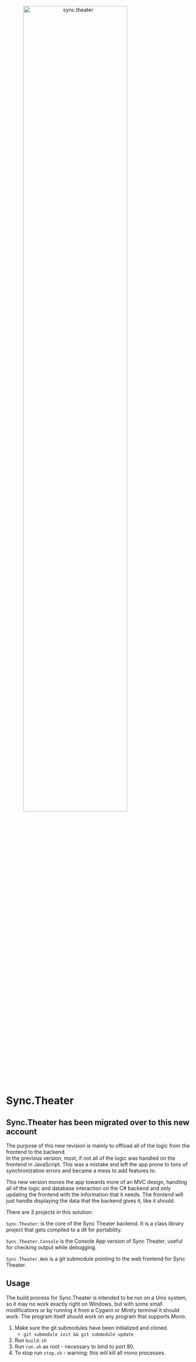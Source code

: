 <a align="center" href="http://sync.theater"><img width="75%" src="https://alecchan.org/assets/img/sync.theater.png" alt="sync.theater"></a>
# Sync.Theater

## Sync.Theater has been migrated over to this new account
The purpose of this new revision is mainly to offload all of the logic from the frontend to the backend.  
In the previous version, most, if not all of the logic was handled on the frontend in JavaScript.  This was a mistake and left the app prone to tons of synchronization errors and became a mess to add features to.  

This new version moves the app towards more of an MVC design, handling all of the logic and database interaction on the C# backend and only updating the frontend with the information that it needs.  The frontend will just handle displaying the data that the backend gives it, like it should.

There are 3 projects in this solution:

`Sync.Theater`: is the core of the Sync Theater backend. It is a class library project that gets compiled to a dll for portability.

`Sync.Theater.Console` is the Console App version of Sync Theater, useful for checking output while debugging.

`Sync.Theater.Web` is a git submodule pointing to the web frontend for Sync Theater.


## Usage
The build process for Sync.Theater is intended to be run on a Unix system, so it may no work exactly right on Windows, but with some small modifications or by running it from a Cygwin or Mintty terminal it should work. The program itself should work on any program that supports Mono.

1. Make sure the git submodules have been initialized and cloned. 
    - `git submodule init && git submodule update`
2. Run `build.sh`
3. Run `run.sh` as root - necessary to bind to port 80.
4. To stop run `stop.sh` - warning: this will kill all mono processes.
